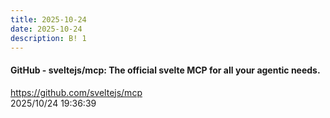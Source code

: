 ```yaml
---
title: 2025-10-24
date: 2025-10-24
description: B! 1
---
```


#### GitHub - sveltejs/mcp: The official svelte MCP for all your agentic needs.
https://github.com/sveltejs/mcp<br>
2025/10/24 19:36:39<br>


